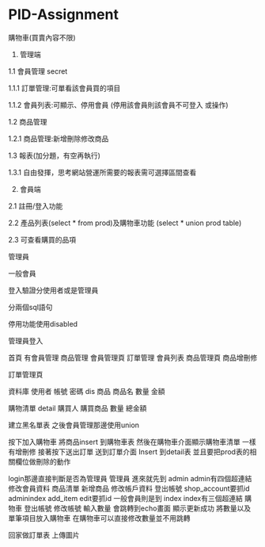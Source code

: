 # PID-Assignment
購物車(買賣內容不限)
1. 管理端

1.1 會員管理 secret

1.1.1 訂單管理:可單看該會員買的項目

1.1.2 會員列表:可顯示、停用會員 (停用該會員則該會員不可登入 或操作)

1.2 商品管理

1.2.1 商品管理:新增刪除修改商品

1.3 報表(加分題，有空再執行)

1.3.1 自由發揮，思考網站營運所需要的報表需可選擇區間查看

2. 會員端

2.1 註冊/登入功能

2.2 產品列表(select * from prod)及購物車功能 (select * union prod table)

2.3 可查看購買的品項

管理員

一般會員

登入驗證分使用者或是管理員

分兩個sql語句

停用功能使用disabled

管理員登入

首頁 有會員管理 商品管理
會員管理頁 訂單管理 會員列表
商品管理頁 商品增刪修

訂單管理頁 

資料庫
使用者
帳號 密碼 dis 
商品 
商品名 數量 金額

購物清單 detail
購買人 購買商品 數量 總金額

建立黑名單表
之後會員管理那邊使用union 

按下加入購物車 將商品insert 到購物車表
然後在購物車介面顯示購物車清單
一樣有增刪修
接著按下送出訂單
送到訂單介面
Insert 到detail表
並且要把prod表的相關欄位做刪除的動作


login那邊直接判斷是否為管理員
管理員 進來就先到 admin
admin有四個超連結
修改會員資料 商品清單 新增商品 修改帳戶資料 登出帳號
shop_account要抓id adminindex add_item edit要抓id
一般會員則是到 index
index有三個超連結
購物車 登出帳號 修改帳號
輸入數量 會跳轉到echo畫面 顯示更新成功 將數量以及單筆項目放入購物車
在購物車可以直接修改數量並不用跳轉

回家做訂單表
上傳圖片